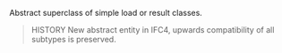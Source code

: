 Abstract superclass of simple load or result classes.

<!-- end of short definition -->


> HISTORY New abstract entity in IFC4, upwards compatibility of all subtypes is preserved.
